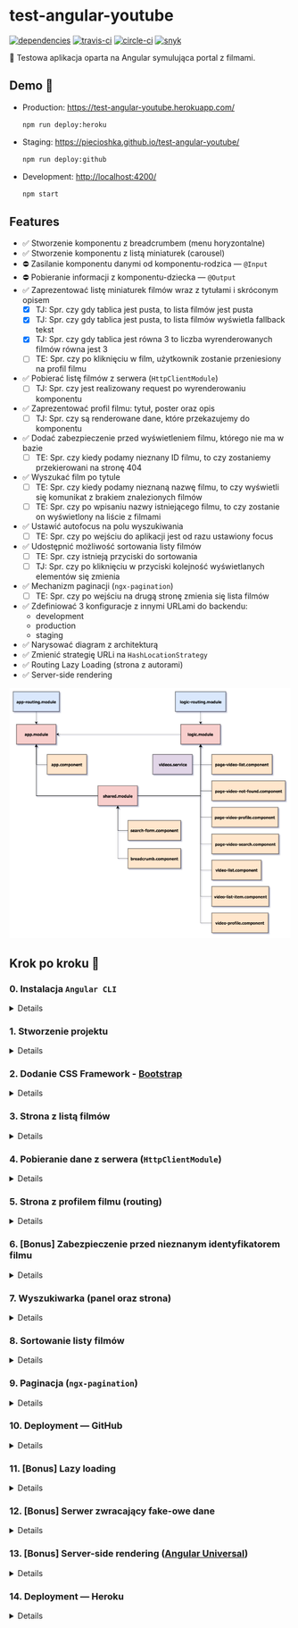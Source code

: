 # test-angular-youtube

[![dependencies](https://david-dm.org/piecioshka/test-angular-youtube.svg)](https://github.com/piecioshka/test-angular-youtube)
[![travis-ci](https://api.travis-ci.org/piecioshka/test-angular-youtube.svg?branch=master)](https://travis-ci.org/piecioshka/test-angular-youtube)
[![circle-ci](https://circleci.com/gh/piecioshka/test-angular-youtube.svg?style=svg)](https://circleci.com/gh/piecioshka/test-angular-youtube)
[![snyk](https://snyk.io/test/github/piecioshka/test-angular-youtube/badge.svg?targetFile=package.json)](https://snyk.io/test/github/piecioshka/test-angular-youtube?targetFile=package.json)

:ledger: Testowa aplikacja oparta na Angular symulująca portal z filmami.

## Demo 🎉

* Production: <https://test-angular-youtube.herokuapp.com/>

    ```bash
    npm run deploy:heroku
    ```

* Staging: <https://piecioshka.github.io/test-angular-youtube/>

    ```bash
    npm run deploy:github
    ```

* Development: <http://localhost:4200/>

    ```bash
    npm start
    ```

## Features

* :white_check_mark: Stworzenie komponentu z breadcrumbem (menu horyzontalne)
* :white_check_mark: Stworzenie komponentu z listą miniaturek (carousel)
* :no_entry: Zasilanie komponentu danymi od komponentu-rodzica — `@Input`
* :no_entry: Pobieranie informacji z komponentu-dziecka — `@Output`
* :white_check_mark: Zaprezentować listę miniaturek filmów wraz z tytułami i skróconym opisem
    + [x] TJ: Spr. czy gdy tablica jest pusta, to lista filmów jest pusta
    + [x] TJ: Spr. czy gdy tablica jest pusta, to lista filmów wyświetla fallback tekst
    + [x] TJ: Spr. czy gdy tablica jest równa 3 to liczba wyrenderowanych filmów równa jest 3
    + [ ] TE: Spr. czy po kliknięciu w film, użytkownik zostanie przeniesiony na profil filmu
* :white_check_mark: Pobierać listę filmów z serwera (`HttpClientModule`)
    + [ ] TJ: Spr. czy jest realizowany request po wyrenderowaniu komponentu
* :white_check_mark: Zaprezentować profil filmu: tytuł, poster oraz opis
    + [ ] TJ: Spr. czy są renderowane dane, które przekazujemy do komponentu
* :white_check_mark: Dodać zabezpieczenie przed wyświetleniem filmu, którego nie ma w bazie
    + [ ] TE: Spr. czy kiedy podamy nieznany ID filmu, to czy zostaniemy przekierowani na stronę 404
* :white_check_mark: Wyszukać film po tytule
    + [ ] TE: Spr. czy kiedy podamy nieznaną nazwę filmu, to czy wyświetli się komunikat z brakiem znalezionych filmów
    + [ ] TE: Spr. czy po wpisaniu nazwy istniejącego filmu, to czy zostanie on wyświetlony na liście z filmami
* :white_check_mark: Ustawić autofocus na polu wyszukiwania
    + [ ] TE: Spr. czy po wejściu do aplikacji jest od razu ustawiony focus
* :white_check_mark: Udostępnić możliwość sortowania listy filmów
    + [ ] TE: Spr. czy istnieją przyciski do sortowania
    + [ ] TJ: Spr. czy po kliknięciu w przyciski kolejność wyświetlanych elementów się zmienia
* :white_check_mark: Mechanizm paginacji (`ngx-pagination`)
    + [ ] TE: Spr. czy po wejściu na drugą stronę zmienia się lista filmów
* :white_check_mark: Zdefiniować 3 konfiguracje z innymi URLami do backendu:
    + development
    + production
    + staging
* :white_check_mark: Narysować diagram z architekturą
* :white_check_mark: Zmienić strategię URLi na `HashLocationStrategy`
* :white_check_mark: Routing Lazy Loading (strona z autorami)
* :white_check_mark: Server-side rendering

![](./docs/scheme.png)

## Krok po kroku 👣

### 0. Instalacja `Angular CLI`

<details>

* `npm install -g @angular/cli`

</details>

### 1. Stworzenie projektu

<details>

* Create directory:

    ```bash
    mkdir test-angular-youtube
    ```

* Enter to new directory

    ```bash
    cd test-angular-youtube
    ```

* Generate an app

    ```bash
    ng new test-angular-youtube --directory . --minimal --routing --style css
    ```

</details>

### 2. Dodanie CSS Framework - [Bootstrap](https://getbootstrap.com/)

<details>

* Install `bootstrap` from npm by command

    ```bash
    npm i bootstrap
    ```

* Add new record in `angular.json` -> `projects/movies/architect/build/options/styles`

    ```text
    "node_modules/bootstrap/dist/css/bootstrap.css"
    ```

    WARNING: Restart server (`ng serve`) after change configuration file

* Use widgets:
    + `card` in `MovieListItemComponent`
    + `media object` in `MovieProfileComponent`

</details>

### 3. Strona z listą filmów

<details>

* Create files:
    + `src/app/app.components.html`
    + `src/app/app.components.css`
* In `src/app/app.components.ts` change in decorator metadata:
    + `template` -> `templateUrl`
    + `styles` -> `stylesUrl`
* Put paths into above props.
* Generate components:

    ```bash
    ng generate component page-home --spec false
    ng generate component page-movie-profile --spec false
    ng generate component movie-list --spec false
    ng generate component movie-list-item --spec false
    ng generate component movie-profile --spec false
    ```

* Create `src/app/components/` and put all components there
* Create `src/app/components/app/` and put all files with prefix `app.component`
* Build routing in `src/app/app-routing.module.ts`
    + '' = PageHomeComponent
    + 'movies/:id' = PageMovieProfileComponent

* Add link into main header which should redirect to home page
* Create file `src/assets/movies.json`
* Generate interfaces:

    ```bash
    ng generate interface movie
    ng generate interface movies
    ```

* Create directory to group interfaces in one place
* Rename interfaces:
    + `movie.ts` -> `movie.interface.ts`
    + `movies.ts` -> `movies.interface.ts`
* Create a component structure as below:

    ![](docs/scheme.png)

* Generate services:

    ```bash
    ng generate service movies --spec false
    ```

* Create (in service) methods:
    + `getMovies`
    + `getMovieById`

* Inject service `HttpClient` to make HTTP request to `/assets/movies.json` file

    ![](docs/architecture.png)

</details>

### 4. Pobieranie dane z serwera (`HttpClientModule`)

<details>

</details>

### 5. Strona z profilem filmu (routing)

<details>

</details>

### 6. [Bonus] Zabezpieczenie przed nieznanym identyfikatorem filmu

<details>

</details>

### 7. Wyszukiwarka (panel oraz strona)

<details>

</details>

### 8. Sortowanie listy filmów

<details>

</details>

### 9. Paginacja (`ngx-pagination`)

<details>

* Dodać paczkę [ngx-pagination](https://github.com/michaelbromley/ngx-pagination)
* Zaimportować do komponentu z logiką moduł `NgxPaginationModule`
* Osadzić komponent `pagination-controls` w komponencie listy
    + dodać binding input `(pageChange)="page = $event"`
    + przefiltrować kolekcję prezentowanych elementów
        `| paginate: { itemsPerPage: 10, currentPage: page }`

</details>

### 10. Deployment — GitHub

<details>

* Add new task in `package.json` -> `scripts`

    ```text
    "predeploy": "ng build --base-href=/warsawjs-workshop-29-movies/"
    "deploy": "NODE_DEBUG=gh-pages gh-pages -d dist/movies/"
    ```

</details>

### 11. [Bonus] Lazy loading

<details>

* Stworzyć nowy moduł: `ng g module static --routing`
* Stworzyć nowy komponent: `ng g component static/author-list --module static`
* `app.component.html`: Dodać link do `/authors` w stopce
* `app-routing.module.ts`: Stworzyć nowy route:

    ```js
    {
        path: 'authors',
        loadChildren: './static/static.module#StaticModule'
    }
    ```

* `static/static-routing.module.ts`: Stworzyć nowy route:

    ```js
    {
        path: '',
        component: PageAuthorListComponent
    }
    ```

</details>

### 12. [Bonus] Serwer zwracający fake-owe dane

<details>

* Wykorzystaj źródła, aby zapoznać się z tworzeniem fake-owych danych
    + <http://json-schema-faker.js.org/> - narzędzie, które buduje losowe dane w JSON
    + <http://json-schema.org> - specyfikacja budowania
    + <https://chancejs.com/> - biblioteka zwraca losowe dane w odpowiednim formacie
    + <https://github.com/marak/Faker.js/> - budowanie wielu losowych danych
* Stworzyć dwa polecenia:
    + `npm run build:mock` — polecenie powinno generować plik na podst. JSON Schema
    + `npm run start:mock` — polecenie powinno uruchomić `json-server`

</details>

### 13. [Bonus] Server-side rendering ([Angular Universal](https://angular.io/guide/universal))

<details>

* `app-routing.module.ts`:
    + Wyłączyć strategię URLi (zakomentować `useHash`)
* Zainstalować zależności:

    ```bash
    npm install --save @angular/http \
        @angular/platform-server \
        @nguniversal/module-map-ngfactory-loader \
        ts-loader
    ```

    oraz

    ```bash
    npm install -D webpack-cli
    ```

* `app.module.ts`:
    + Użyć funkcji `BrowserModule.withServerTransition({ appId: 'test-angular-youtube' }),`
* Wygenerować nowy moduł:

    ```bash
    ng g module app-server
    ```

* `app-server.module.ts`:
    + Dodać do tablicy `imports`:
        - `AppModule`
        - `ServerModule` z `@angular/platform-server`
        - `ModuleMapLoaderModule` z `@nguniversal/module-map-ngfactory-loader`
    + Dodać do tablicy `bootstrap`:
        - `AppComponent`
* Obok pliku `main.ts` stworzyć plik `main.server.ts`:
* `main.server.ts`:
    + Weksportować `AppServerModule`
* Skopiować `tsconfig.app.json` do `tsconfig.server.json`
* W pliku `tsconfig.server.json`:
    + `compilerOptions`
        - Dodać `"module": "commonjs"`
    + Stworzyć sekcję `angularCompilerOptions` i w niej dodać
        `"entryModule": "app/core/app-server.module#AppServerModule"`
* `angular.json`: Dodać w sekcji `architect`

    ```json
    "server": {
        "builder": "@angular-devkit/build-angular:server",
        "options": {
            "outputPath": "dist/server",
            "main": "src/main.server.ts",
            "tsConfig": "src/tsconfig.server.json"
        }
    }
    ```

* `server.ts`
    + Stworzyć plik w katalogu głównym repozytorium o treści takiej jak
        w ostatnim listing w punkcie 4.
        <https://angular.io/guide/universal#step-4-set-up-a-server-to-run-universal-bundles>
* `webpack.server.config.js`
    + Stworzyć plik w katalogu głównym o treści jak w punkcie 5.
        <https://angular.io/guide/universal#step-5-pack-and-run-the-app-on-the-server>
    + Dodać nową opcję: `mode: "none",`
* `package.json`
    + Dodać zadania zdefiniowane w: <https://angular.io/guide/universal#creating-scripts>
    + W zadaniu `build:client-and-server-bundles`
        - Zmienić `my-project` na `test-angular-youtube`
        - W tym samym zadaniu, usunąć `:production` z końca polecenia
* `angular.json`: Zamienić:
    + w `projects/test-angular-youtube/architect/build/options/`
        - klucz `outputPath` na `dist/browser`
    + w `projects/test-angular-youtube/architect/server/options/`
        - klucz `outputPath` na `dist/server`
* `server.ts`: Zmienić
    + `server/main` na `dist/server/main` w okolicach 25 linijki
* Uruchomić `npm run build:ssr && npm run serve:ssr`

</details>

### 14. Deployment — Heroku

<details>

</details>
